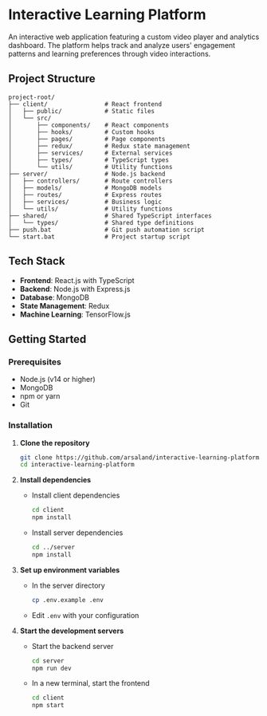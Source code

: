 # Interactive Learning Platform

An interactive web application featuring a custom video player and analytics dashboard. The platform helps track and analyze users' engagement patterns and learning preferences through video interactions.

## Project Structure
```
project-root/
├── client/                # React frontend
│   ├── public/            # Static files
│   └── src/
│       ├── components/    # React components
│       ├── hooks/         # Custom hooks
│       ├── pages/         # Page components
│       ├── redux/         # Redux state management
│       ├── services/      # External services
│       ├── types/         # TypeScript types
│       └── utils/         # Utility functions
├── server/                # Node.js backend
│   ├── controllers/       # Route controllers
│   ├── models/            # MongoDB models
│   ├── routes/            # Express routes
│   ├── services/          # Business logic
│   └── utils/             # Utility functions
├── shared/                # Shared TypeScript interfaces
│   └── types/             # Shared type definitions
├── push.bat               # Git push automation script
└── start.bat              # Project startup script
```

## Tech Stack

- **Frontend**: React.js with TypeScript
- **Backend**: Node.js with Express.js
- **Database**: MongoDB
- **State Management**: Redux
- **Machine Learning**: TensorFlow.js

## Getting Started

### Prerequisites

- Node.js (v14 or higher)
- MongoDB
- npm or yarn
- Git

### Installation

1. **Clone the repository**
   ```bash
   git clone https://github.com/arsaland/interactive-learning-platform.git
   cd interactive-learning-platform
   ```

2. **Install dependencies**

   - Install client dependencies
     ```bash
     cd client
     npm install
     ```

   - Install server dependencies
     ```bash
     cd ../server
     npm install
     ```

3. **Set up environment variables**

   - In the server directory
     ```bash
     cp .env.example .env
     ```
   - Edit `.env` with your configuration

4. **Start the development servers**

   - Start the backend server
     ```bash
     cd server
     npm run dev
     ```

   - In a new terminal, start the frontend
     ```bash
     cd client
     npm start
     ```
